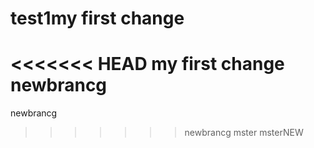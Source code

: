 # test1my first change
<<<<<<< HEAD
my first change newbrancg
=======
newbrancg
>>>>>>> newbrancg
mster
msterNEW
